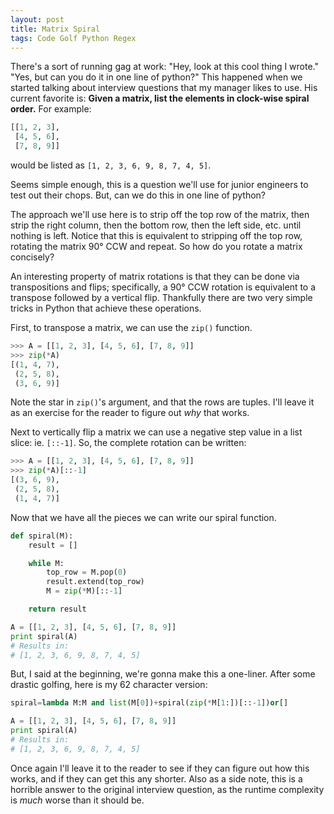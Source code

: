 ```yaml
---
layout: post
title: Matrix Spiral
tags: Code Golf Python Regex
---
```


There's a sort of running gag at work: "Hey, look at this cool thing I wrote."  "Yes, but can you do it in one line of python?"  This happened when we started talking about interview questions that my manager likes to use.  His current favorite is: **Given a matrix, list the elements in clock-wise spiral order.**  For example:

```python
[[1, 2, 3],
 [4, 5, 6],
 [7, 8, 9]]
```

 would be listed as `[1, 2, 3, 6, 9, 8, 7, 4, 5]`.

Seems simple enough, this is a question we'll use for junior engineers to test out their chops.  But, can we do this in one line of python?

The approach we'll use here is to strip off the top row of the matrix, then strip the right column, then the bottom row, then the left side, etc. until nothing is left.  Notice that this is equivalent to stripping off the top row, rotating the matrix 90° CCW and repeat.  So how do you rotate a matrix concisely?

An interesting property of matrix rotations is that they can be done via transpositions and flips; specifically, a 90° CCW rotation is equivalent to a transpose followed by a vertical flip.  Thankfully there are two very simple tricks in Python that achieve these operations.

First, to transpose a matrix, we can use the `zip()` function.

```python
>>> A = [[1, 2, 3], [4, 5, 6], [7, 8, 9]]
>>> zip(*A)
[(1, 4, 7),
 (2, 5, 8),
 (3, 6, 9)]
```

Note the star in `zip()`'s argument, and that the rows are tuples.  I'll leave it as an exercise for the reader to figure out *why* that works.

Next to vertically flip a matrix we can use a negative step value in a list slice: ie. `[::-1]`.  So, the complete rotation can be written:

```python
>>> A = [[1, 2, 3], [4, 5, 6], [7, 8, 9]]
>>> zip(*A)[::-1]
[(3, 6, 9),
 (2, 5, 8),
 (1, 4, 7)]
```

Now that we have all the pieces we can write our spiral function.

```python
def spiral(M):
    result = []

    while M:
        top_row = M.pop(0)
        result.extend(top_row)
        M = zip(*M)[::-1]

    return result

A = [[1, 2, 3], [4, 5, 6], [7, 8, 9]]
print spiral(A)
# Results in:
# [1, 2, 3, 6, 9, 8, 7, 4, 5]
```

But, I said at the beginning, we're gonna make this a one-liner.  After some drastic golfing, here is my 62 character version:

```python
spiral=lambda M:M and list(M[0])+spiral(zip(*M[1:])[::-1])or[]

A = [[1, 2, 3], [4, 5, 6], [7, 8, 9]]
print spiral(A)
# Results in:
# [1, 2, 3, 6, 9, 8, 7, 4, 5]
```

Once again I'll leave it to the reader to see if they can figure out how this works, and if they can get this any shorter.  Also as a side note, this is a horrible answer to the original interview question, as the runtime complexity is *much* worse than it should be.
